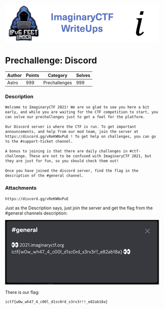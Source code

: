 ![ImaginaryCTF](../../banner.png)

# Prechallenge: Discord

|Author|Points|Category|Solves|
|---|---|---|---|
|Astro|999|Prechallenges|999|

### Description

```
Welcome to ImaginaryCTF 2021! We are so glad to see you here a bit early, and while you are waiting for the CTF competition to start, you can solve our prechallenges just to get a feel for the platform.

Our Discord server is where the CTF is run. To get important announcements, and help from our mod team, join the server at https://discord.gg/vReKWNxPuE ! To get help on challenges, you can go to the #support-ticket channel.

A bonus to joining is that there are daily challenges in #ctf-challenge. These are not to be confused with ImaginaryCTF 2021, but they are just for fun, so you should check them out!

Once you have joined the discord server, find the flag in the description of the #general channel.	
```

### Attachments

```
https://discord.gg/vReKWNxPuE
```
Just as the Description says, just join the server and get the flag from the #general channels description:

![discord.png](discord.png)


There is our flag:
```
ictf{w0w_wh47_4_c00l_d1sc0rd_s3rv3r!!_e82ab18a}
```